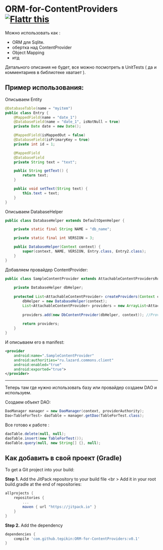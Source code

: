 # ORM-for-ContentProviders <a href="https://flattr.com/submit/auto?fid=9zwvgy&url=https%3A%2F%2Fgithub.com%2Ftepikin%2FORM-for-ContentProviders" target="_blank"><img src="http://api.flattr.com/button/flattr-badge-large.png" alt="Flattr this" title="Flattr this" border="0" /></a>

Можно использовать как :
 - ORM для Sqlite.
 - обертка над ContentProvider
 - Object Mapping
 - итд
 
 
 Детального описания не будет, все можно посмотреть в UnitTests ( да и комментариев в библиотеке хватает ).
 
## Пример использования:
 Описываем Entity 
```java
@DatabaseTable(name = "myitem")
public class Entry {
    @MappedField(name = "date_1")
    @DatabaseField(name = "date_1", isNotNull = true)
    private Date date = new Date();

    @MappedField(isMappedOut = false)
    @DatabaseField(isPrimaryKey = true)
    private int id = 1;

    @MappedField
    @DatabaseField
    private String text = "text";

    public String getText() {
        return text;
    }

    public void setText(String text) {
        this.text = text;
    }
}
```


 Описываем DatabaseHelper 
```java
public class DatabaseHelper extends DefaultOpenHelper {

    private static final String NAME = "db_name";

    private static final int VERSION = 3;

    public DatabaseHelper(Context context) {
        super(context, NAME, VERSION, Entry.class, Entry2.class);
    }
}
```


 Добавляем провайдер ContentProvider:
```java
public class SampleContentProvider extends AttachableContentProvidersRouter {
    
    private DatabaseHelper dbHelper;
    
    protected List<AttachableContentProvider> createProviders(Context context) {
        dbHelper = new DatabaseHelper(context);
        List<AttachableContentProvider> providers = new ArrayList<AttachableContentProvider>();
        
        providers.add(new DbContentProvider(dbHelper, context)); //Provider for all DB tables.
        
        return providers;
    }
}
```


И описываем его в manifest:
``` xml
<provider
    android:name=".SampleContentProvider"
    android:authorities="ru.lazard.commons.client"
    android:enabled="true"
    android:exported="true">
</provider>
```




---

Теперь там где нужно использовать базу или провайдер создаем DAO и используем.

 Создаем объект DAO:
```java
DaoManager manager = new DaoManager(context, providerAuthority);
Dao<TableForTest> daoTable = manager.getDao(TableForTest.class);
```

 Все готово к работе :
```java
daoTable.delete(null, null);
daoTable.insert(new TableForTest());
daoTable.query(null, new String[] {}, null);
```
        
## Как добавить в свой проект (Gradle)
To get a Git project into your build:

**Step 1.** Add the JitPack repository to your build file <br \>
Add it in your root build.gradle at the end of repositories:

```gradle
allprojects {
	repositories {
		...
		maven { url "https://jitpack.io" }
	}
}
```
**Step 2.** Add the dependency
```gradle
dependencies {
    compile 'com.github.tepikin:ORM-for-ContentProviders:v0.1'
}
```
